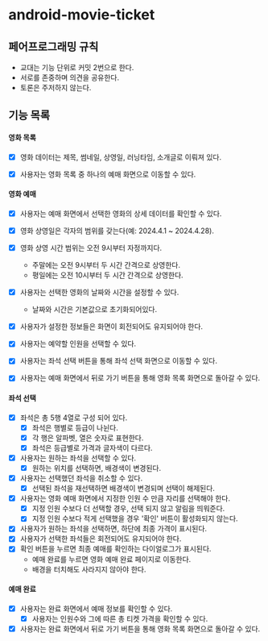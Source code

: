 # android-movie-ticket

## 페어프로그래밍 규칙
* 교대는 기능 단위로 커밋 2번으로 한다.
* 서로를 존중하며 의견을 공유한다.
* 토론은 주저하지 않는다.


## 기능 목록

#### 영화 목록
- [x] 영화 데이터는 제목, 썸네일, 상영일, 러닝타임, 소개글로 이뤄져 있다.
- [x] 사용자는 영화 목록 중 하나의 예매 화면으로 이동할 수 있다.


#### 영화 예매
- [x] 사용자는 예매 화면에서 선택한 영화의 상세 데이터를 확인할 수 있다.
- [x] 영화 상영일은 각자의 범위를 갖는다(예: 2024.4.1 ~ 2024.4.28).
- [x] 영화 상영 시간 범위는 오전 9시부터 자정까지다.
  - 주말에는 오전 9시부터 두 시간 간격으로 상영한다.
  - 평일에는 오전 10시부터 두 시간 간격으로 상영한다.
- [x] 사용자는 선택한 영화의 날짜와 시간을 설정할 수 있다.
  - 날짜와 시간은 기본값으로 초기화되어있다.
- [x] 사용자가 설정한 정보들은 화면이 회전되어도 유지되어야 한다.
- [x] 사용자는 예약할 인원을 선택할 수 있다.
- [x] 사용자는 좌석 선택 버튼을 통해 좌석 선택 화면으로 이동할 수 있다.
- [x] 사용자는 예매 화면에서 뒤로 가기 버튼을 통해 영화 목록 화면으로 돌아갈 수 있다.


#### 좌석 선택
- [x] 좌석은 총 5행 4열로 구성 되어 있다.
  - [x] 좌석은 행별로 등급이 나뉜다.
  - [x] 각 행은 알파벳, 열은 숫자로 표현한다.
  - [x] 좌석은 등급별로 가격과 글자색이 다르다.
- [x] 사용자는 원하는 좌석을 선택할 수 있다.
  - [x] 원하는 위치를 선택하면, 배경색이 변경된다.
- [x] 사용자는 선택했던 좌석을 취소할 수 있다.
  - [x] 선택된 좌석을 재선택하면 배경색이 변경되며 선택이 해제된다.
- [x] 사용자는 영화 예매 화면에서 지정한 인원 수 만큼 자리를 선택해야 한다.
  - [x] 지정 인원 수보다 더 선택할 경우, 선택 되지 않고 알림을 띄워준다.
  - [x] 지정 인원 수보다 적게 선택했을 경우 '확인' 버튼이  활성화되지 않는다.
- [x] 사용자가 원하는 좌석을 선택하면, 하단에 최종 가격이 표시된다.
- [x] 사용자가 선택한 좌석들은 회전되어도 유지되어야 한다.
- [x] 확인 버튼을 누르면 최종 예매를 확인하는 다이얼로그가 표시된다.
  - 예매 완료를 누르면 영화 예매 완료 페이지로 이동한다.
  - 배경을 터치해도 사라지지 않아야 한다.


#### 예매 완료
- [x] 사용자는 완료 화면에서 예매 정보를 확인할 수 있다.
  - [x] 사용자는 인원수와 그에 따른 총 티켓 가격을 확인할 수 있다.
- [x] 사용자는 완료 화면에서 뒤로 가기 버튼을 통해 영화 목록 화면으로 돌아갈 수 있다.
